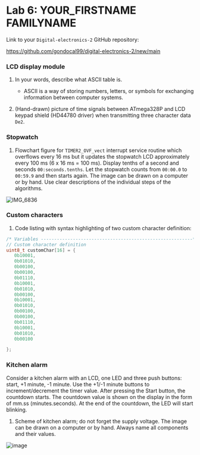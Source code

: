 # Lab 6: YOUR_FIRSTNAME FAMILYNAME

Link to your `Digital-electronics-2` GitHub repository:

https://github.com/gondocal99/digital-electronics-2/new/main


### LCD display module

1. In your words, describe what ASCII table is.
   * ASCII is a way of storing numbers, letters, or symbols for exchanging information between computer systems.

2. (Hand-drawn) picture of time signals between ATmega328P and LCD keypad shield (HD44780 driver) when transmitting three character data `De2`.

   



### Stopwatch

1. Flowchart figure for `TIMER2_OVF_vect` interrupt service routine which overflows every 16&nbsp;ms but it updates the stopwatch LCD approximately every 100&nbsp;ms (6 x 16&nbsp;ms = 100&nbsp;ms). Display tenths of a second and seconds `00:seconds.tenths`. Let the stopwatch counts from `00:00.0` to `00:59.9` and then starts again. The image can be drawn on a computer or by hand. Use clear descriptions of the individual steps of the algorithms.

 ![IMG_6836](https://user-images.githubusercontent.com/91128808/139805848-5c70675d-4549-4b64-b4a2-49f55e7a1968.jpg)


### Custom characters

1. Code listing with syntax highlighting of two custom character definition:

```c
/* Variables ---------------------------------------------------------*/
// Custom character definition
uint8_t customChar[16] = {
   0b10001,
   0b01010,
   0b00100,
   0b00100,
   0b01110,
   0b10001,
   0b01010,
   0b00100,
   0b10001,
   0b01010,
   0b00100,
   0b00100,
   0b01110,
   0b10001,
   0b01010,
   0b00100

};
```


### Kitchen alarm

Consider a kitchen alarm with an LCD, one LED and three push buttons: start, +1 minute, -1 minute. Use the +1/-1 minute buttons to increment/decrement the timer value. After pressing the Start button, the countdown starts. The countdown value is shown on the display in the form of mm.ss (minutes.seconds). At the end of the countdown, the LED will start blinking.

1. Scheme of kitchen alarm; do not forget the supply voltage. The image can be drawn on a computer or by hand. Always name all components and their values.

  ![image](https://user-images.githubusercontent.com/91128808/139804515-c60110b8-f892-4a8c-9b68-48a9d58f4582.png)

